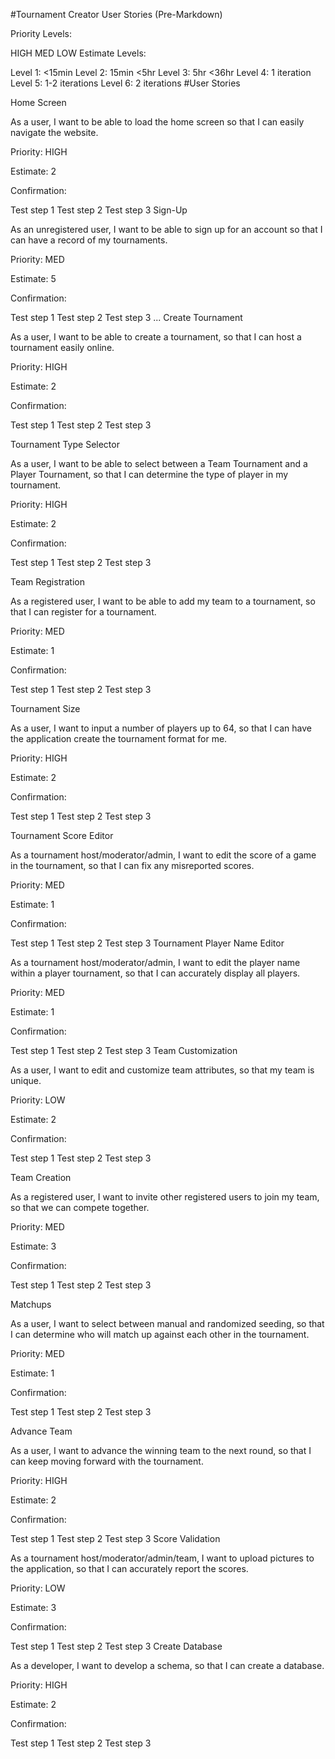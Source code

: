 #Tournament Creator User Stories (Pre-Markdown)

Priority Levels:

HIGH
MED
LOW
Estimate Levels:

Level 1: <15min
Level 2: 15min <5hr
Level 3: 5hr <36hr
Level 4: 1 iteration
Level 5: 1-2 iterations
Level 6: 2 iterations
#User Stories

Home Screen

As a user, I want to be able to load the home screen so that I can easily navigate the website.

Priority: HIGH

Estimate: 2

Confirmation:

Test step 1
Test step 2
Test step 3
Sign-Up

As an unregistered user, I want to be able to sign up for an account so that I can have a record of my tournaments.

Priority: MED

Estimate: 5

Confirmation:

Test step 1
Test step 2
Test step 3
...
Create Tournament

As a user, I want to be able to create a tournament, so that I can host a tournament easily online.

Priority: HIGH

Estimate: 2

Confirmation:

Test step 1
Test step 2
Test step 3

Tournament Type Selector

As a user, I want to be able to select between a Team Tournament and a Player Tournament, so that I can determine the type of player in my tournament.

Priority: HIGH

Estimate: 2

Confirmation:

Test step 1
Test step 2
Test step 3

Team Registration

As a registered user, I want to be able to add my team to a tournament, so that I can register for a tournament.

Priority: MED

Estimate: 1

Confirmation:

Test step 1
Test step 2
Test step 3


Tournament Size

As a user, I want to input a number of players up to 64, so that I can have the application create the tournament format for me.

Priority: HIGH

Estimate: 2

Confirmation:

Test step 1
Test step 2
Test step 3


Tournament Score Editor

As a tournament host/moderator/admin, I want to edit the score of a game in the tournament, so that I can fix any misreported scores.

Priority: MED

Estimate: 1

Confirmation:

Test step 1
Test step 2
Test step 3
Tournament Player Name Editor

As a tournament host/moderator/admin, I want to edit the player name within a player tournament, so that I can accurately display all players.

Priority: MED

Estimate: 1

Confirmation:

Test step 1
Test step 2
Test step 3
Team Customization

As a user, I want to edit and customize team attributes, so that my team is unique.

Priority: LOW

Estimate: 2

Confirmation:

Test step 1
Test step 2
Test step 3

Team Creation

As a registered user, I want to invite other registered users to join my team, so that we can compete together.

Priority: MED

Estimate: 3

Confirmation:

Test step 1
Test step 2
Test step 3

Matchups

As a user, I want to select between manual and randomized seeding, so that I can determine who will match up against each other in the tournament.

Priority: MED

Estimate: 1

Confirmation:

Test step 1
Test step 2
Test step 3

Advance Team

As a user, I want to advance the winning team to the next round, so that I can keep moving forward with the tournament.

Priority: HIGH

Estimate: 2

Confirmation:

Test step 1
Test step 2
Test step 3
Score Validation

As a tournament host/moderator/admin/team, I want to upload pictures to the application, so that I can accurately report the scores.

Priority: LOW

Estimate: 3

Confirmation:

Test step 1
Test step 2
Test step 3
Create Database

As a developer, I want to develop a schema, so that I can create a database.

Priority: HIGH

Estimate: 2

Confirmation:

Test step 1
Test step 2
Test step 3